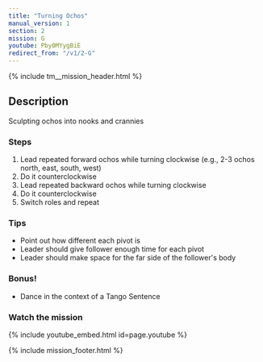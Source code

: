 ```yaml
---
title: "Turning Ochos"
manual_version: 1
section: 2
mission: G
youtube: Pby0MYygBiE
redirect_from: "/v1/2-G"
---
```


{% include tm__mission_header.html %}

## Description

Sculpting ochos into nooks and crannies

### Steps

1. Lead repeated forward ochos while turning clockwise (e.g., 2-3 ochos north, east, south, west)
2. Do it counterclockwise
3. Lead repeated backward ochos while turning clockwise
4. Do it counterclockwise
5. Switch roles and repeat

### Tips

* Point out how different each pivot is
* Leader should give follower enough time for each pivot
* Leader should make space for the far side of the follower's body

### Bonus!

* Dance in the context of a Tango Sentence

### Watch the mission

{% include youtube_embed.html id=page.youtube %}

{% include mission_footer.html %}

